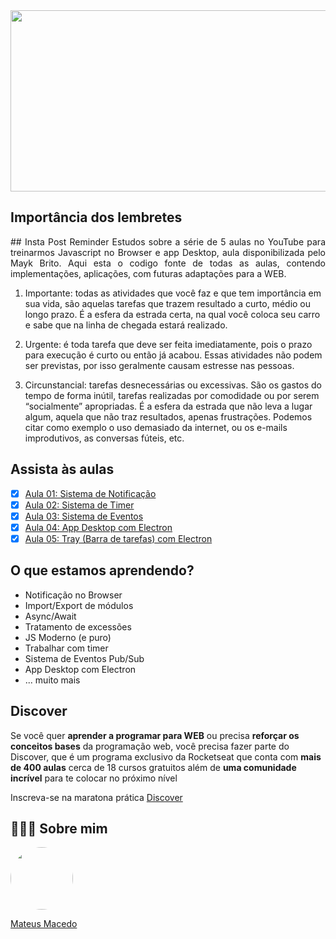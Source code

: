 <img src="https://www.gomarketingschool.com.br/wp-content/uploads/elementor/thumbs/INSTAGRAM-STORIES-ovr0xt8adzhczrn63s9c72pk150ltgocaauqmak7ro.jpg" width="780" height="290">

## Importância dos lembretes

<p align="justify">
## Insta Post Reminder
Estudos sobre a série de 5 aulas no YouTube para treinarmos Javascript no Browser e app Desktop, aula disponibilizada pelo Mayk Brito. Aqui esta o codigo fonte de todas as aulas, contendo implementações, aplicações, com futuras adaptações para a WEB.

1. Importante: todas as atividades que você faz e que tem importância em sua vida, são aquelas tarefas que trazem resultado a curto, médio ou longo prazo. É a esfera da estrada certa, na qual você coloca seu carro e sabe que na linha de chegada estará realizado.

2. Urgente: é toda tarefa que deve ser feita imediatamente, pois o prazo para execução é curto ou então já acabou. Essas atividades não podem ser previstas, por isso geralmente causam estresse nas pessoas.

3. Circunstancial: tarefas desnecessárias ou excessivas. São os gastos do tempo de forma inútil, tarefas realizadas por comodidade ou por serem “socialmente” apropriadas. É a esfera da estrada que não leva a lugar algum, aquela que não traz resultados, apenas frustrações. Podemos citar como exemplo o uso demasiado da internet, ou os e-mails improdutivos, as conversas fúteis, etc.
</p>

## Assista às aulas
- [x] [Aula 01: Sistema de Notificação](https://www.youtube.com/watch?v=Mhd6x2Z-F_w)
- [x] [Aula 02: Sistema de Timer](https://youtu.be/MJAwA2rICzs)
- [x] [Aula 03: Sistema de Eventos](https://youtu.be/y5xhkvl2Jmc)
- [x] [Aula 04: App Desktop com Electron](https://youtu.be/3qTkfnBhBVU)
- [x] [Aula 05: Tray (Barra de tarefas) com Electron](https://youtu.be/XEjclRuUIxU)

## O que estamos aprendendo?

* Notificação no Browser
* Import/Export de módulos
* Async/Await
* Tratamento de excessões
* JS Moderno (e puro)
* Trabalhar com timer
* Sistema de Eventos Pub/Sub
* App Desktop com Electron
* ... muito mais

## Discover

Se você quer **aprender a programar para WEB** ou precisa **reforçar os conceitos bases** da programação web, você precisa fazer parte do Discover, que é um programa exclusivo da Rocketseat que conta com **mais de 400 aulas** cerca de 18 cursos gratuitos além de **uma comunidade incrível** para te colocar no próximo nível

Inscreva-se na maratona prática [Discover](https://maratonadiscover.rocketseat.com.br)

## 👨🏻‍🚀 Sobre mim
<a href="https://www.linkedin.com/in/mateus-macedo-937a32163/">
 <img style="border-radius:50%" width="100px; "src="https://avatars.githubusercontent.com/u/63172367?s=460&u=11fd26ea8a7f5663d7707d7ef254e4f8bfca1b05&v=4"/>
 <p>Mateus Macedo</p>
</a>


